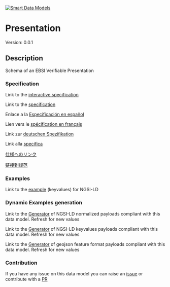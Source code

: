 [![Smart Data Models](https://smartdatamodels.org/wp-content/uploads/2022/01/SmartDataModels_logo.png "Logo")](https://smartdatamodels.org)
# Presentation
Version: 0.0.1

## Description 

Schema of an EBSI Verifiable Presentation
### Specification

Link to the [interactive specification](https://swagger.lab.fiware.org/?url=https://smart-data-models.github.io/dataModel.VerifiableCredentials/Presentation/swagger.yaml)

Link to the [specification](https://github.com/smart-data-models/dataModel.VerifiableCredentials/blob/master/Presentation/doc/spec.md)

Enlace a la [Especificación en español](https://github.com/smart-data-models/dataModel.VerifiableCredentials/blob/master/Presentation/doc/spec_ES.md)

Lien vers le [spécification en français](https://github.com/smart-data-models/dataModel.VerifiableCredentials/blob/master/Presentation/doc/spec_FR.md)

Link zur [deutschen Spezifikation](https://github.com/smart-data-models/dataModel.VerifiableCredentials/blob/master/Presentation/doc/spec_DE.md)

Link alla [specifica](https://github.com/smart-data-models/dataModel.VerifiableCredentials/blob/master/Presentation/doc/spec_IT.md)

[仕様へのリンク](https://github.com/smart-data-models/dataModel.VerifiableCredentials/blob/master/Presentation/doc/spec_JA.md)

[链接到规范](https://github.com/smart-data-models/dataModel.VerifiableCredentials/blob/master/Presentation/doc/spec_ZH.md)
### Examples

Link to the [example](https://smart-data-models.github.io/dataModel.VerifiableCredentials/Presentation/examples/example.jsonld) (keyvalues) for NGSI-LD
### Dynamic Examples generation

Link to the [Generator](https://smartdatamodels.org/extra/ngsi-ld_generator.php?schemaUrl=https://raw.githubusercontent.com/smart-data-models/dataModel.VerifiableCredentials/master/Presentation/schema.json&email=info@smartdatamodels.org) of NGSI-LD normalized payloads compliant with this data model. Refresh for new values

Link to the [Generator](https://smartdatamodels.org/extra/ngsi-ld_generator_keyvalues.php?schemaUrl=https://raw.githubusercontent.com/smart-data-models/dataModel.VerifiableCredentials/master/Presentation/schema.json&email=info@smartdatamodels.org) of NGSI-LD keyvalues payloads compliant with this data model. Refresh for new values

Link to the [Generator](https://smartdatamodels.org/extra/geojson_features_generator.php?schemaUrl=https://raw.githubusercontent.com/smart-data-models/dataModel.VerifiableCredentials/master/Presentation/schema.json&email=info@smartdatamodels.org) of geojson feature format payloads compliant with this data model. Refresh for new values
### Contribution

 If you have any issue on this data model you can raise an [issue](https://github.com/smart-data-models/dataModel.VerifiableCredentials/issues)  or contribute with a [PR](https://github.com/smart-data-models/dataModel.VerifiableCredentials/pulls)